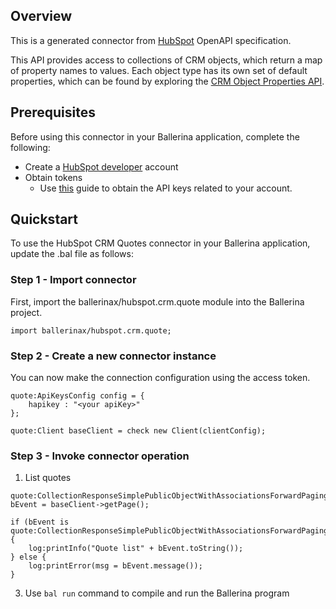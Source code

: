 ## Overview
This is a generated connector from [HubSpot](https://www.hubspot.com/) OpenAPI specification. 

This API provides access to collections of CRM objects, which return a map of property names to values. Each object type has its own set of default properties, which can be found by exploring the [CRM Object Properties API](https://developers.hubspot.com/docs/methods/crm-properties/crm-properties-overview).
 
## Prerequisites
Before using this connector in your Ballerina application, complete the following:
* Create a [HubSpot developer](https://developers.hubspot.com/) account
* Obtain tokens
    -  Use [this](https://knowledge.hubspot.com/integrations/how-do-i-get-my-hubspot-api-key?_ga=2.57958890.1140639136.1626730652-1097354510.1626409334) guide to obtain the API keys related to your account.

## Quickstart
To use the HubSpot CRM Quotes connector in your Ballerina application, update the .bal file as follows:
### Step 1 - Import connector
First, import the ballerinax/hubspot.crm.quote module into the Ballerina project.
```ballerina
import ballerinax/hubspot.crm.quote;
```

### Step 2 - Create a new connector instance
You can now make the connection configuration using the access token.
```ballerina
quote:ApiKeysConfig config = {
    hapikey : "<your apiKey>"
};

quote:Client baseClient = check new Client(clientConfig);

```

### Step 3 - Invoke connector operation

1. List quotes

```
quote:CollectionResponseSimplePublicObjectWithAssociationsForwardPaging|error bEvent = baseClient->getPage();

if (bEvent is quote:CollectionResponseSimplePublicObjectWithAssociationsForwardPaging) {
    log:printInfo("Quote list" + bEvent.toString());
} else {
    log:printError(msg = bEvent.message());
}
```

3. Use `bal run` command to compile and run the Ballerina program
